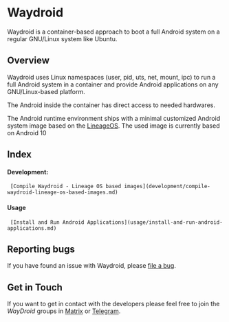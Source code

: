 # Waydroid

Waydroid is a container-based approach to boot a full Android system on a regular GNU/Linux system like Ubuntu.

## Overview

Waydroid uses Linux namespaces \(user, pid, uts, net, mount, ipc\) to run a full Android system in a container and provide Android applications on any GNU/Linux-based platform.

The Android inside the container has direct access to needed hardwares.

The Android runtime environment ships with a minimal customized Android system image based on the [LineageOS](https://lineageos.org/). The used image is currently based on Android 10

## Index

####      Development:

     [Compile Waydroid - Lineage OS based images](development/compile-waydroid-lineage-os-based-images.md)

####      Usage

     [Install and Run Android Applications](usage/install-and-run-android-applications.md)

## Reporting bugs

If you have found an issue with Waydroid, please [file a bug](https://github.com/Waydroid/waydroid/issues/new).

## Get in Touch

If you want to get in contact with the developers please feel free to join the _WayDroid_ groups in [Matrix](https://matrix.to/#/#waydroid:connolly.tech) or [Telegram](https://t.me/WayDroid).

